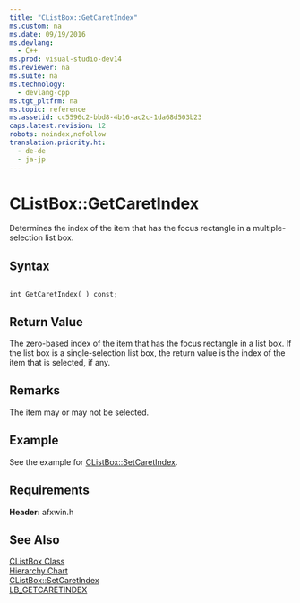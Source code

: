 ```yaml
---
title: "CListBox::GetCaretIndex"
ms.custom: na
ms.date: 09/19/2016
ms.devlang: 
  - C++
ms.prod: visual-studio-dev14
ms.reviewer: na
ms.suite: na
ms.technology: 
  - devlang-cpp
ms.tgt_pltfrm: na
ms.topic: reference
ms.assetid: cc5596c2-bbd8-4b16-ac2c-1da68d503b23
caps.latest.revision: 12
robots: noindex,nofollow
translation.priority.ht: 
  - de-de
  - ja-jp
---
```

# CListBox::GetCaretIndex
Determines the index of the item that has the focus rectangle in a multiple-selection list box.  
  
## Syntax  
  
```  
  
int GetCaretIndex( ) const;  
```  
  
## Return Value  
 The zero-based index of the item that has the focus rectangle in a list box. If the list box is a single-selection list box, the return value is the index of the item that is selected, if any.  
  
## Remarks  
 The item may or may not be selected.  
  
## Example  
 See the example for [CListBox::SetCaretIndex](../vs140/CListBox--SetCaretIndex.md).  
  
## Requirements  
 **Header:** afxwin.h  
  
## See Also  
 [CListBox Class](../vs140/CListBox-Class.md)   
 [Hierarchy Chart](../vs140/Hierarchy-Chart.md)   
 [CListBox::SetCaretIndex](../vs140/CListBox--SetCaretIndex.md)   
 [LB_GETCARETINDEX](http://msdn.microsoft.com/library/windows/desktop/bb775193)